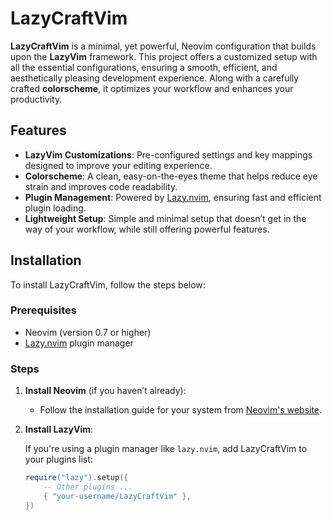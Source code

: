 # LazyCraftVim

**LazyCraftVim** is a minimal, yet powerful, Neovim configuration that builds upon the **LazyVim** framework. This project offers a customized setup with all the essential configurations, ensuring a smooth, efficient, and aesthetically pleasing development experience. Along with a carefully crafted **colorscheme**, it optimizes your workflow and enhances your productivity.

## Features

- **LazyVim Customizations**: Pre-configured settings and key mappings designed to improve your editing experience.
- **Colorscheme**: A clean, easy-on-the-eyes theme that helps reduce eye strain and improves code readability.
- **Plugin Management**: Powered by [Lazy.nvim](https://github.com/folke/lazy.nvim), ensuring fast and efficient plugin loading.
- **Lightweight Setup**: Simple and minimal setup that doesn’t get in the way of your workflow, while still offering powerful features.

## Installation

To install LazyCraftVim, follow the steps below:

### Prerequisites

- Neovim (version 0.7 or higher)
- [Lazy.nvim](https://github.com/folke/lazy.nvim) plugin manager

### Steps

1. **Install Neovim** (if you haven’t already):

   - Follow the installation guide for your system from [Neovim's website](https://neovim.io/).

2. **Install LazyVim**:

   If you're using a plugin manager like `lazy.nvim`, add LazyCraftVim to your plugins list:

   ```lua
   require("lazy").setup({
       -- Other plugins ...
       { "your-username/LazyCraftVim" },
   })
   ```
